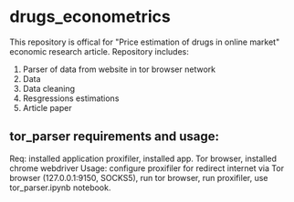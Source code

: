 # drugs_econometrics
This repository is offical for "Price estimation of drugs in online market" economic research article. 
Repository includes:
1) Parser of data from website in tor browser network
2) Data
3) Data cleaning 
4) Resgressions estimations
5) Article paper



## tor_parser requirements and usage:
Req: installed application proxifiler, installed app. Tor browser, installed chrome webdriver
Usage: configure proxifiler for redirect internet via Tor browser (127.0.0.1:9150, SOCKS5), run tor browser, run proxifiler, use tor_parser.ipynb notebook.
